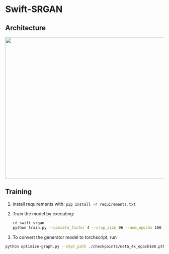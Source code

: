 # Swift-SRGAN
## Architecture
<p align="center"> <img src="https://github.com/Koushik0901/Swift-SRGAN/blob/master/image-samples/SwiftSRGAN-architecture.png" width="850" height="450"  /> </p>

## Training
1. install requirements with:
    `pip install -r requirements.txt`
3. Train the model by executing:
    ``` bash
    cd swift-srgan
    python train.py --upscale_factor 4 --crop_size 96 --num_epochs 100
    ```
    
4. To convert the generator model to torchscript, run 
``` bash
python optimize-graph.py --ckpt_path ./checkpoints/netG_4x_epoch100.pth.tar --save_path ./checkpoints/optimized_model.pt --device cuda
```
